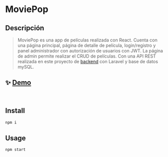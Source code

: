 # MoviePop

## Descripción
> MoviePop es una app de películas realizada con React. 
> Cuenta con una página principal, página de detalle de película, login/registro y panel administrador con autorización de usuarios con JWT. La página de admin permite realizar el CRUD de películas. 
> Con una API REST realizada en este proyecto de [backend](https://github.com/abelcg/moviePop-Backend) con Laravel y base de datos mySQL.
 ## ✨ [Demo](https://movie-pop-app.netlify.app/)
<br>

## Install

```sh
npm i
```
## Usage

```sh
npm start
```

